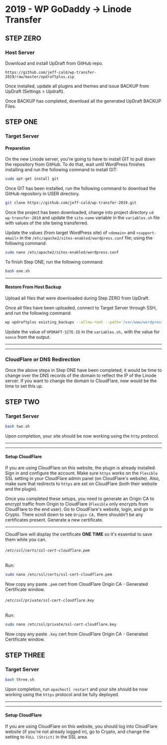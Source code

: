 # 2019 - WP GoDaddy -> Linode Transfer
## STEP ZERO
### Host Server

Download and install UpDraft from GitHub repo.

```
https://github.com/jeff-cald/wp-transfer-2019/raw/master/updraftplus.zip
```

Once installed, update all plugins and themes and issue BACKUP from UpDraft (Settings > Updraft). 

Once BACKUP has completed, download all the generated UpDraft BACKUP Files.

## STEP ONE
### Target Server
#### Preparation
On the new Linode server, you're going to have to install GIT to pull down the repository from GitHub. To do that, wait until WordPress finishes installing and run the following command to install GIT:

```bash
sudo apt-get install git
```

Once GIT has been installed, run the following command to download the GitHub repository in USER directory.

```bash
git clone https://github.com/jeff-cald/wp-transfer-2019.git
```

Once the project has been downloaded, change into project directory `cd wp-transfer-2019` and update the `site-name` variable in the `variables.sh` file with values of the site being transferred.

Update the values (from target WordPress site) of `<domain>` and `<support-email>` in the `/etc/apache2/sites-enabled/wordpress.conf` file; using the following command:

```bash
sudo nano /etc/apache2/sites-enabled/wordpress.conf
```

To finish Step ONE; run the following command:

```bash
bash one.sh
```

---    

#### Restore From Host Backup

Upload all files that were downloaded during Step ZERO from UpDraft.

Once all files have been uploaded, connect to Target Server through SSH, and run the following command:

```bash
wp updraftplus existing_backups --allow-root --path='/var/www/wordpress/'
```

Update the value of `UPDRAFT-SITE-ID` in the `variables.sh,` with the value for `nonce` from the output.

---
---
### CloudFlare or DNS Redirection

Once the above steps in Step ONE have been completed; it would be time to change over the DNS records of the domain to reflect the IP of the Linode server. If you want to change the domain to CloudFlare, now would be the time to set this up. 


## STEP TWO
### Target Server

```bash
bash two.sh
```
Upon completion, your site should be now working using the `http` protocol.

---
---
#### Setup CloudFlare

If you are using CloudFlare on this website, the plugin is already installed. Sign in and configure the account. Make sure `https` works on the `Flexible` SSL setting in your CloudFlare admin panel (on CloudFlare's website). Also, make sure that redirects to `https` are set on CloudFlare (both their website and the plugin).

Once you completed these setups, you need to generate an Origin CA to encrypt traffic from Origin to CloudFlare (`Flexible` only encrypts from CloudFlare to the end user). Go to CloudFlare's website, login, and go to Crypto. There scroll down to see `Origin CA,` there shouldn't be any certificates present. Generate a new certificate.

---

CloudFlare will display the certificate **ONE TIME** so it's essential to save them while you can.

###### `/etc/ssl/certs/ssl-cert-cloudflare.pem`

Run:
```bash
sudo nano /etc/ssl/certs/ssl-cert-cloudflare.pem
```

Now copy any paste `.pem` cert from CloudFlare Origin CA - Generated Certificate window.

###### `/etc/ssl/private/ssl-cert-cloudflare.key`

Run:
```bash
sudo nano /etc/ssl/private/ssl-cert-cloudflare.key
```

Now copy any paste `.key` cert from CloudFlare Origin CA - Generated Certificate window.

## STEP THREE
### Target Server
```bash
bash three.sh
```
Upon completion, run `apachectl restart` and your site should be now working using the `https` protocol and be fully deployed.

---
---
#### Setup CloudFlare
If you are using CloudFlare on this website, you should log into CloudFlare website (if you're not already logged in), go to Crypto, and change the setting to `FULL (Strict)` in the SSL area.